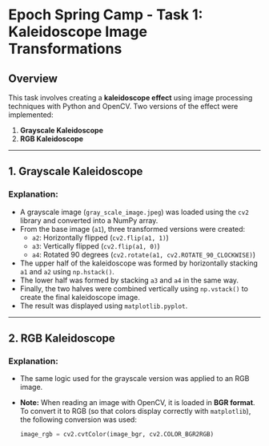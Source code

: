 # Epoch Spring Camp - Task 1: Kaleidoscope Image Transformations

## Overview

This task involves creating a **kaleidoscope effect** using image processing techniques with Python and OpenCV. Two versions of the effect were implemented:

1. **Grayscale Kaleidoscope**
2. **RGB Kaleidoscope**

---

## 1. Grayscale Kaleidoscope

### Explanation:

- A grayscale image (`gray_scale_image.jpeg`) was loaded using the `cv2` library and converted into a NumPy array.
- From the base image (`a1`), three transformed versions were created:
  - `a2`: Horizontally flipped (`cv2.flip(a1, 1)`)
  - `a3`: Vertically flipped (`cv2.flip(a1, 0)`)
  - `a4`: Rotated 90 degrees (`cv2.rotate(a1, cv2.ROTATE_90_CLOCKWISE)`)
- The upper half of the kaleidoscope was formed by horizontally stacking `a1` and `a2` using `np.hstack()`.
- The lower half was formed by stacking `a3` and `a4` in the same way.
- Finally, the two halves were combined vertically using `np.vstack()` to create the final kaleidoscope image.
- The result was displayed using `matplotlib.pyplot`.

---

## 2. RGB Kaleidoscope

### Explanation:

- The same logic used for the grayscale version was applied to an RGB image.
- **Note:** When reading an image with OpenCV, it is loaded in **BGR format**. To convert it to RGB (so that colors display correctly with `matplotlib`), the following conversion was used:

  ```python
  image_rgb = cv2.cvtColor(image_bgr, cv2.COLOR_BGR2RGB)
